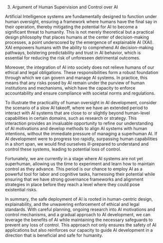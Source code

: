 3. Argument of Human Supervision and Control over AI

Artificial Intelligence systems are fundamentally designed to function under human oversight, ensuring a framework where humans have the final say in their operation, thereby mitigating the potential for AI to become a significant threat to humanity. This is not merely theoretical but a practical design philosophy that places humans at the center of decision-making processes, a point underscored by the emergence of explainable AI (XAI). XAI empowers humans with the ability to comprehend AI decision-making pathways, bolstering predictability and trust in AI behavior, which is essential for reducing the risk of unforeseen detrimental outcomes.

Moreover, the integration of AI into society does not relieve humans of our ethical and legal obligations. These responsibilities form a robust foundation through which we can govern and manage AI systems. In practice, this means that any risks posed by AI remain under the purview of human institutions and mechanisms, which have the capacity to enforce accountability and ensure compliance with societal norms and regulations.

To illustrate the practicality of human oversight in AI development, consider the scenario of a slow AI takeoff, where we have an extended period to interact with AI systems that are close to or slightly beyond human-level capabilities in certain domains, such as research or strategy. This interaction provides an invaluable opportunity to refine our understanding of AI motivations and develop methods to align AI systems with human intentions, without the immediate pressure of managing a superhuman AI. If AI development were to progress too rapidly, surpassing human capabilities in a short span, we would find ourselves ill-prepared to understand and control these systems, leading to potential loss of control.

Fortunately, we are currently in a stage where AI systems are not yet superhuman, allowing us the time to experiment and learn how to maintain control as they advance. This period is our chance to employ AI as a powerful tool for labor and cognitive tasks, harnessing their potential while ensuring that we have strong governance frameworks and alignment strategies in place before they reach a level where they could pose existential risks.

In summary, the safe deployment of AI is rooted in human-centric design, explainability, and the unwavering enforcement of ethical and legal standards. With careful planning, ongoing research into AI motivations and control mechanisms, and a gradual approach to AI development, we can leverage the benefits of AI while maintaining the necessary safeguards to prevent any loss of control. This approach not only ensures the safety of AI applications but also reinforces our capacity to guide AI development in a direction that is beneficial and safe for humanity.